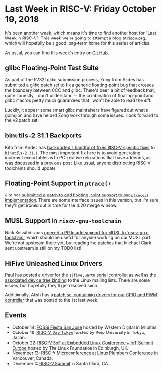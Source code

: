 # Last Week in RISC-V: Friday October 19, 2018

It's been another week, which means it's time to find another host for
"Last Week in RISC-V".  This week we're going to attempt a blog at
[riscv.org](https://riscv.org), which will hopefully be a good long-term
home for this series of articles.

As usual, you can find this week's entry on [Git
Hub](https://github.com/sifive/last-week-in-risc-v/blob/master/lwirv-2018-10-19.md).

## glibc Floating-Point Test Suite

As part of the RV32I glibc submission process, Zong from Andes has
submitted a [glibc patch
set](https://sourceware.org/ml/libc-alpha/2018-10/msg00236.html) to fix
a generic floating-point bug that crosses the boundary between GCC and
glibc.  There's been a bit of feedback that, quite honestly, I don't
understand -- the combination of floating-point and glibc macros pretty
much guarantees that I won't be able to read the diff.

Luckily, it appear some smart glibc maintainers have figured out what's
going on and have helped Zong work through some issues.  I look forward
to the v2 patch set!

## binutils-2.31.1 Backports

Kito from Andes has [backported a handful of
fixes RISC-V specific
fixes](https://github.com/riscv/riscv-binutils-gdb/pull/162) to
`binutils-2.31.1`.  The most important fix here is to avoid generating
incorrect executables with PC-relative relocations that have addends, as
was discussed in a previous post.  Like usual, anyone distributing
RISC-V toolchains should update.

## Floating-Point Support in `ptrace()`

Jim has [submitted a patch to add floating-point support to our `ptrace()`
implementation](http://lists.infradead.org/pipermail/linux-riscv/2018-October/001828.html).
There are some interface issues in this version, but I'm sure they'll
get ironed out in time for the 4.20 merge window.

## MUSL Support in `riscv-gnu-toolchain`

Nick Kossifidis has [opened a PR to add support for MUSL to
`riscv-gnu-toolchain'](https://github.com/riscv/riscv-gnu-toolchain/pull/386),
which should be useful for anyone working on our MUSL port.  We're not
upstream there yet, but reading the patches that Michael Clark sent
upstream is still on my TODO list!

## HiFive Unleashed Linux Drivers

Paul has posted a [driver for the `sifive,uart0` serial
controller](http://lists.infradead.org/pipermail/linux-riscv/2018-October/001834.html)
as well as the [associated device tree
binding](http://lists.infradead.org/pipermail/linux-riscv/2018-October/001833.html)
to the Linux mailing lists.  There are some issues, but hopefully
they'll get resolved soon.

Additionally, Atish has a [patch set containing drivers for our GPIO and PWM
controller](http://lists.infradead.org/pipermail/linux-riscv/2018-October/001702.html)
that was posted to the list last week.

## Events

* October 14: [FOSSi Fiesta San
  Jose](https://fossi-foundation.org/fossi-fiesta-2018-10-14) hosted by
  Western Digital in Milpitas.
* October 18: [RISC-V Day
  Tokyo](https://tmt.knect365.com/risc-v-day-tokyo/) hosted by Keio
  University in Tokyo, Japan.
* October 22: [RISC-V BoF at Embedded Linux Conference + IoT Summit
  Europe](https://events.linuxfoundation.org/events/elc-openiot-europe-2018/)
  hosted by The Linux Foundation in Edinburgh, UK.
* November 13: [RISC-V Microconference at Linux Plumbers
  Conference](https://blog.linuxplumbersconf.org/2018/) in Vancouver,
  Canada.
* December 3: [RISC-V Summit](https://tmt.knect365.com/risc-v-summit/)
  in Santa Clara, CA.
